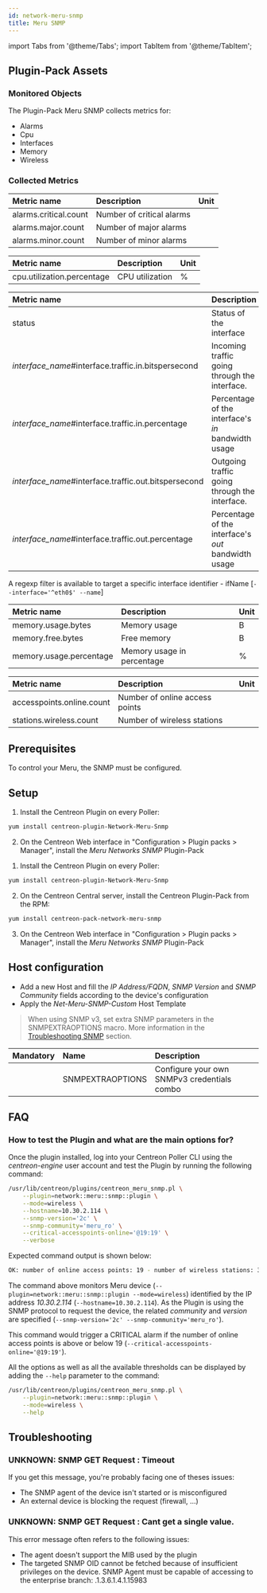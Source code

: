 ```yaml
---
id: network-meru-snmp
title: Meru SNMP
---
```

import Tabs from '@theme/Tabs';
import TabItem from '@theme/TabItem';


## Plugin-Pack Assets

### Monitored Objects

The Plugin-Pack Meru SNMP collects metrics for:
* Alarms
* Cpu
* Interfaces
* Memory
* Wireless

### Collected Metrics

<Tabs groupId="sync">
<TabItem value="Alarms" label="Alarms">

| Metric name           | Description               | Unit |
| :-------------------- | :------------------------ | :--- |
| alarms.critical.count | Number of critical alarms |      |
| alarms.major.count    | Number of major alarms    |      |
| alarms.minor.count    | Number of minor alarms    |      |

</TabItem>
<TabItem value="Cpu" label="Cpu">

| Metric name                              | Description              | Unit |
| :--------------------------------------- | :----------------------- | :--- |
| cpu.utilization.percentage               | CPU utilization          | %    |

</TabItem>
<TabItem value="Interfaces" label="Interfaces">

| Metric name                                            | Description                                         | Unit |
| :----------------------------------------------------- | :-------------------------------------------------- | :--- |
| status                                                 | Status of the interface                             |      |
| *interface\_name*\#interface.traffic.in.bitspersecond  | Incoming traffic going through the interface.       | b/s  |
| *interface\_name*\#interface.traffic.in.percentage     | Percentage of the interface's *in* bandwidth usage  | %    |
| *interface\_name*\#interface.traffic.out.bitspersecond | Outgoing traffic going through the interface.       | b/s  |
| *interface\_name*\#interface.traffic.out.percentage    | Percentage of the interface's *out* bandwidth usage | %    |

A regexp filter is available to target a specific interface identifier - ifName [```--interface='^eth0$' --name```]

</TabItem>
<TabItem value="Memory" label="Memory">

| Metric name             | Description                               | Unit  |
| :---------------------  | :---------------------------------------- | :---- |
| memory.usage.bytes      | Memory usage                              | B     |
| memory.free.bytes       | Free memory                               | B     |
| memory.usage.percentage | Memory usage in percentage                | %     |

</TabItem>
<TabItem value="Wireless" label="Wireless">

| Metric name                 | Description                          | Unit  |
| :-------------------------- | :----------------------------------- | :---- |
| accesspoints.online.count   | Number of online access points       |       |
| stations.wireless.count     | Number of wireless stations          |       |

</TabItem>
</Tabs>

## Prerequisites

To control your Meru, the SNMP must be configured.

## Setup

<Tabs groupId="sync">
<TabItem value="Online License" label="Online License">

1. Install the Centreon Plugin on every Poller:

```bash
yum install centreon-plugin-Network-Meru-Snmp
```

2. On the Centreon Web interface in "Configuration > Plugin packs > Manager", install the *Meru Networks SNMP* Plugin-Pack

</TabItem>
<TabItem value="Offline License" label="Offline License">

1. Install the Centreon Plugin on every Poller:

```bash
yum install centreon-plugin-Network-Meru-Snmp
```

2. On the Centreon Central server, install the Centreon Plugin-Pack from the RPM:

```bash
yum install centreon-pack-network-meru-snmp
```

3. On the Centreon Web interface in "Configuration > Plugin packs > Manager", install the *Meru Networks SNMP* Plugin-Pack

</TabItem>
</Tabs>

## Host configuration

* Add a new Host and fill the *IP Address/FQDN*, *SNMP Version* and *SNMP Community* fields according to the device's configuration
* Apply the *Net-Meru-SNMP-Custom* Host Template

> When using SNMP v3, set extra SNMP parameters in the SNMPEXTRAOPTIONS macro. 
> More information in the [Troubleshooting SNMP](../getting-started/how-to-guides/troubleshooting-plugins/#snmpv3-options-mapping) section.

| Mandatory | Name             | Description                                    |
| :-------- | :--------------- | :--------------------------------------------- |
|           | SNMPEXTRAOPTIONS | Configure your own SNMPv3 credentials combo    |

## FAQ

### How to test the Plugin and what are the main options for?

Once the plugin installed, log into your Centreon Poller CLI using the *centreon-engine* user account
and test the Plugin by running the following command:

```bash
/usr/lib/centreon/plugins/centreon_meru_snmp.pl \
    --plugin=network::meru::snmp::plugin \
    --mode=wireless \
    --hostname=10.30.2.114 \
    --snmp-version='2c' \
    --snmp-community='meru_ro' \
    --critical-accesspoints-online='@19:19' \
    --verbose
```

Expected command output is shown below:

```bash
OK: number of online access points: 19 - number of wireless stations: 3 | 'accesspoints.online.count'=19;;@19:19;0; 'stations.wireless.count'=3;;;0;
```

The command above monitors Meru device (```--plugin=network::meru::snmp::plugin --mode=wireless```) identified
by the IP address *10.30.2.114* (```--hostname=10.30.2.114```). As the Plugin is using the SNMP protocol to request the device, the related
*community* and *version* are specified (```--snmp-version='2c' --snmp-community='meru_ro'```).

This command would trigger a CRITICAL alarm if the number of online access points is above or below 19 
(```--critical-accesspoints-online='@19:19'```).

All the options as well as all the available thresholds can be displayed by adding the  ```--help```
parameter to the command:

```bash
/usr/lib/centreon/plugins/centreon_meru_snmp.pl \
    --plugin=network::meru::snmp::plugin \
    --mode=wireless \
    --help
```

## Troubleshooting

### UNKNOWN: SNMP GET Request : Timeout

If you get this message, you're probably facing one of theses issues:
* The SNMP agent of the device isn't started or is misconfigured
* An external device is blocking the request (firewall, ...)

### UNKNOWN: SNMP GET Request : Cant get a single value.

This error message often refers to the following issues: 
  - The agent doesn't support the MIB used by the plugin
  - The targeted SNMP OID cannot be fetched because of insufficient privileges on the device. 
    SNMP Agent must be capable of accessing to the enterprise branch: .1.3.6.1.4.1.15983
